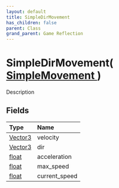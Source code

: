```yaml
---
layout: default
title: SimpleDirMovement
has_children: false
parent: Class
grand_parent: Game Reflection
---
```

# SimpleDirMovement( [ SimpleMovement ](/riftbreaker-wiki/docs/game-reflection/classes/simple_movement/) )
Description 

## Fields

| Type | Name |
|:----------|:--------------|
| [Vector3](/riftbreaker-wiki/docs/game-reflection/classes/vector3/) | velocity |
| [Vector3](/riftbreaker-wiki/docs/game-reflection/classes/vector3/) | dir |
| [float](/riftbreaker-wiki/docs/game-reflection/components/float/) | acceleration |
| [float](/riftbreaker-wiki/docs/game-reflection/components/float/) | max_speed |
| [float](/riftbreaker-wiki/docs/game-reflection/components/float/) | current_speed |

